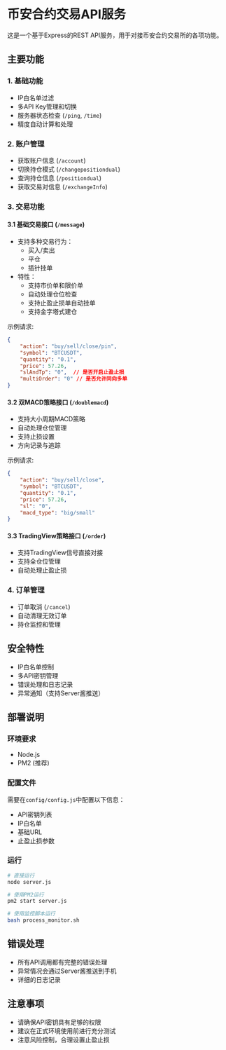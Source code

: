 # 币安合约交易API服务

这是一个基于Express的REST API服务，用于对接币安合约交易所的各项功能。

## 主要功能

### 1. 基础功能
- IP白名单过滤
- 多API Key管理和切换
- 服务器状态检查 (`/ping`, `/time`)
- 精度自动计算和处理

### 2. 账户管理
- 获取账户信息 (`/account`)
- 切换持仓模式 (`/changepositiondual`)
- 查询持仓信息 (`/positiondual`)
- 获取交易对信息 (`/exchangeInfo`)

### 3. 交易功能

#### 3.1 基础交易接口 (`/message`)
- 支持多种交易行为：
  - 买入/卖出
  - 平仓
  - 插针挂单
- 特性：
  - 支持市价单和限价单
  - 自动处理仓位检查
  - 支持止盈止损单自动挂单
  - 支持金字塔式建仓

示例请求:
```json
{
    "action": "buy/sell/close/pin",
    "symbol": "BTCUSDT",
    "quantity": "0.1",
    "price": 57.26,
    "slAndTp": "0",  // 是否开启止盈止损
    "multiOrder": "0" // 是否允许同向多单
}
```

#### 3.2 双MACD策略接口 (`/doublemacd`)
- 支持大小周期MACD策略
- 自动处理仓位管理
- 支持止损设置
- 方向记录与追踪

示例请求:
```json
{
    "action": "buy/sell/close",
    "symbol": "BTCUSDT",
    "quantity": "0.1",
    "price": 57.26,
    "sl": "0",
    "macd_type": "big/small"
}
```

#### 3.3 TradingView策略接口 (`/order`)
- 支持TradingView信号直接对接
- 支持全仓位管理
- 自动处理止盈止损

### 4. 订单管理
- 订单取消 (`/cancel`)
- 自动清理无效订单
- 持仓监控和管理

## 安全特性
- IP白名单控制
- 多API密钥管理
- 错误处理和日志记录
- 异常通知（支持Server酱推送）

## 部署说明

### 环境要求
- Node.js
- PM2 (推荐)

### 配置文件
需要在`config/config.js`中配置以下信息：
- API密钥列表
- IP白名单
- 基础URL
- 止盈止损参数

### 运行
```bash
# 直接运行
node server.js

# 使用PM2运行
pm2 start server.js

# 使用监控脚本运行
bash process_monitor.sh
```

## 错误处理
- 所有API调用都有完整的错误处理
- 异常情况会通过Server酱推送到手机
- 详细的日志记录

## 注意事项
- 请确保API密钥具有足够的权限
- 建议在正式环境使用前进行充分测试
- 注意风险控制，合理设置止盈止损